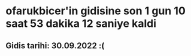 # ofarukbicer'in gidisine son 1 gun 10 saat 53 dakika 12 saniye kaldi

## Gidis tarihi: 30.09.2022 :(
